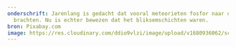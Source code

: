 ```yaml
---
onderschrift: Jarenlang is gedacht dat vooral meteorieten fosfor naar de aarde
  brachten. Nu is echter bewezen dat het bliksemschichten waren.
bron: Pixabay.com
image: https://res.cloudinary.com/ddio9vlzi/image/upload/v1680936062/sciencegeek/posts/bliksemschichten-nacht-hemel.jpg
---
```

